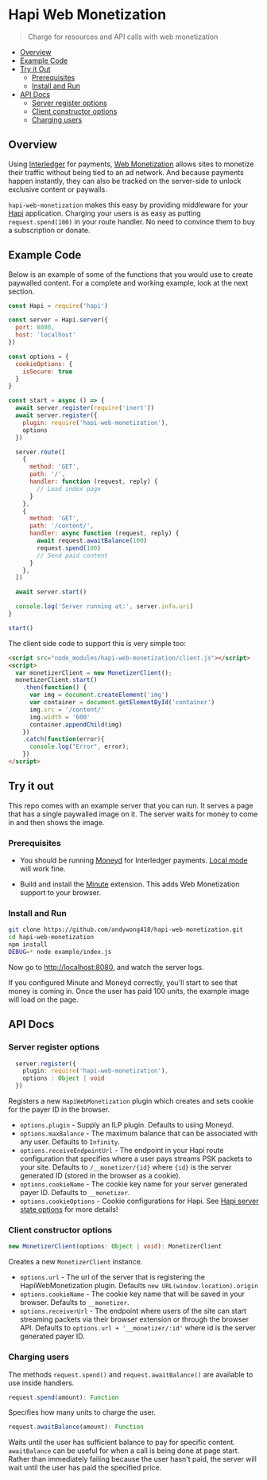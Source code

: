 # Hapi Web Monetization
> Charge for resources and API calls with web monetization

- [Overview](#overview)
- [Example Code](#example-code)
- [Try it Out](#try-it-out)
  - [Prerequisites](#prerequisites)
  - [Install and Run](#install-and-run)
- [API Docs](#api-docs)
  - [Server register options](#server-register-options)
  - [Client constructor options](#client-constructor-options)
  - [Charging users](#charging-users)

## Overview

Using [Interledger](https://interledger.org) for payments, [Web
Monetization](https://github.com/interledger/rfcs/blob/master/0028-web-monetization/0028-web-monetization.md#web-monetization)
allows sites to monetize their traffic without being tied to an ad network. And
because payments happen instantly, they can also be tracked on the server-side
to unlock exclusive content or paywalls.

`hapi-web-monetization` makes this easy by providing middleware for your
[Hapi](https://hapijs.com/) application. Charging your users is as easy as putting
`request.spend(100)` in your route handler. No need to convince them to
buy a subscription or donate.

## Example Code

Below is an example of some of the functions that you would use to create
paywalled content. For a complete and working example, look at the next
section.

```js
const Hapi = require('hapi')

const server = Hapi.server({
  port: 8080,
  host: 'localhost'
})

const options = {
  cookieOptions: {
    isSecure: true
  }
}

const start = async () => {
  await server.register(require('inert'))
  await server.register({
    plugin: require('hapi-web-monetization'),
    options
  })

  server.route([
    {
      method: 'GET',
      path: '/',
      handler: function (request, reply) {
        // Load index page
      }
    },
    {
      method: 'GET',
      path: '/content/',
      handler: async function (request, reply) {
        await request.awaitBalance(100)
        request.spend(100)
        // Send paid content
      }
    },
  ])

  await server.start()

  console.log('Server running at:', server.info.uri)
}

start()

```

The client side code to support this is very simple too:

```html
<script src="node_modules/hapi-web-monetization/client.js"></script>
<script>
  var monetizerClient = new MonetizerClient();
  monetizerClient.start()
    .then(function() {
      var img = document.createElement('img')
      var container = document.getElementById('container')
      img.src = '/content/'
      img.width = '600'
      container.appendChild(img)
    })
    .catch(function(error){
      console.log("Error", error);
    })
</script>
```

## Try it out

This repo comes with an example server that you can run. It serves a page that has a single paywalled image on it.
The server waits for money to come in and then shows the image.

### Prerequisites

- You should be running [Moneyd](https://github.com/interledgerjs/moneyd-xrp)
  for Interledger payments. [Local
  mode](https://github.com/interledgerjs/moneyd-xrp#local-test-network) will work
  fine.

- Build and install the [Minute](https://github.com/sharafian/minute)
  extension. This adds Web Monetization support to your browser.

### Install and Run

```sh
git clone https://github.com/andywong418/hapi-web-monetization.git
cd hapi-web-monetization
npm install
DEBUG=* node example/index.js
```

Now go to [http://localhost:8080](http://localhost:8080), and watch the server
logs.

If you configured Minute and Moneyd correctly, you'll start to see that money
is coming in. Once the user has paid 100 units, the example image will load on
the page.

## API Docs
### Server register options

```ts
  server.register({
    plugin: require('hapi-web-monetization'),
    options : Object | void
  })
```

Registers a new `HapiWebMonetization` plugin which creates and sets cookie for the payer ID in the browser.
- `options.plugin` - Supply an ILP plugin. Defaults to using Moneyd.
- `options.maxBalance` - The maximum balance that can be associated with any user. Defaults to `Infinity`.
- `options.receiveEndpointUrl` - The endpoint in your Hapi route configuration that specifies where a user pays streams PSK packets to your site. Defaults to `/__monetizer/{id}` where `{id}` is the server generated ID (stored in the browser as a cookie).
- `options.cookieName` - The cookie key name for your server generated payer ID. Defaults to `__monetizer`.
- `options.cookieOptions` - Cookie configurations for Hapi. See [Hapi server state options](https://hapijs.com/api#-serverstatename-options) for more details!

### Client constructor options

```ts
new MonetizerClient(options: Object | void): MonetizerClient
```
Creates a new `MonetizerClient` instance.

- `options.url` - The url of the server that is registering the HapiWebMonetization plugin. Defaults `new URL(window.location).origin`
- `options.cookieName` - The cookie key name that will be saved in your browser. Defaults to `__monetizer`.
- `options.receiverUrl` - The endpoint where users of the site can start streaming packets via their browser extension or through the browser API. Defaults to `options.url + '__monetizer/:id'` where id is the server generated payer ID.

### Charging users

The methods `request.spend()` and `request.awaitBalance()` are available to use inside handlers.

```ts
request.spend(amount): Function
```
Specifies how many units to charge the user.

```ts
request.awaitBalance(amount): Function
```
Waits until the user has sufficient balance to pay for specific content.
`awaitBalance` can be useful for when a call is being done at page start.
Rather than immediately failing because the user hasn't paid, the server will
wait until the user has paid the specified price.
